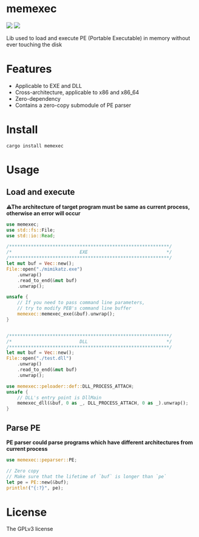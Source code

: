 # memexec

[![](https://img.shields.io/crates/v/memexec)](https://crates.io/crates/memexec) [![](https://img.shields.io/crates/d/memexec?label=downloads%40crates.io&style=social)](https://crates.io/crates/memexec)

Lib used to load and execute PE (Portable Executable) in memory without ever touching the disk

# Features

+ Applicable to EXE and DLL
+ Cross-architecture, applicable to x86 and x86_64
+ Zero-dependency
+ Contains a zero-copy submodule of PE parser

# Install

```
cargo install memexec
```

# Usage

## Load and execute

**⚠The architecture of target program must be same as current process, otherwise an error will occur**

```rust
use memexec;
use std::fs::File;
use std::io::Read;

/***********************************************************/
/*                         EXE                             */
/***********************************************************/
let mut buf = Vec::new();
File::open("./mimikatz.exe")
    .unwrap()
    .read_to_end(&mut buf)
    .unwrap();

unsafe {
    // If you need to pass command line parameters,
    // try to modify PEB's command line buffer
    memexec::memexec_exe(&buf).unwrap();
}


/***********************************************************/
/*                         DLL                             */
/***********************************************************/
let mut buf = Vec::new();
File::open("./test.dll")
    .unwrap()
    .read_to_end(&mut buf)
    .unwrap();

use memexec::peloader::def::DLL_PROCESS_ATTACH;
unsafe {
    // DLL's entry point is DllMain
    memexec_dll(&buf, 0 as _, DLL_PROCESS_ATTACH, 0 as _).unwrap();
}
```

## Parse PE

**PE parser could parse programs which have different architectures from current process**

```rust
use memexec::peparser::PE;

// Zero copy
// Make sure that the lifetime of `buf` is longer than `pe`
let pe = PE::new(&buf);
println!("{:?}", pe);
```

# License

The GPLv3 license
